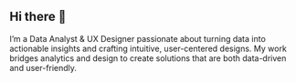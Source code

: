 ## Hi there 👋

I’m a Data Analyst & UX Designer passionate about turning data into actionable insights and crafting intuitive, user-centered designs. My work bridges analytics and design to create solutions that are both data-driven and user-friendly.
